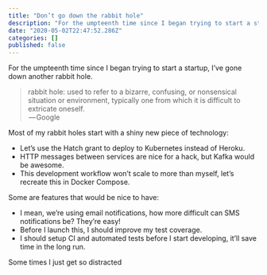 ```yaml
---
title: "Don’t go down the rabbit hole"
description: "For the umpteenth time since I began trying to start a startup, I’ve gone down another rabbit hole."
date: "2020-05-02T22:47:52.286Z"
categories: []
published: false
---
```


For the umpteenth time since I began trying to start a startup, I’ve gone down another rabbit hole.

> rabbit hole: used to refer to a bizarre, confusing, or nonsensical situation or environment, typically one from which it is difficult to extricate oneself.  
>  — Google

Most of my rabbit holes start with a shiny new piece of technology:

-   Let’s use the Hatch grant to deploy to Kubernetes instead of Heroku.
-   HTTP messages between services are nice for a hack, but Kafka would be awesome.
-   This development workflow won’t scale to more than myself, let’s recreate this in Docker Compose.

Some are features that would be nice to have:

-   I mean, we’re using email notifications, how more difficult can SMS notifications be? They’re easy!
-   Before I launch this, I should improve my test coverage.
-   I should setup CI and automated tests before I start developing, it’ll save time in the long run.

Some times I just get so distracted
